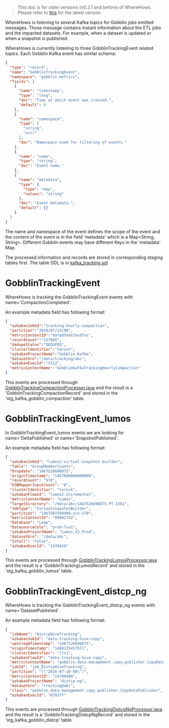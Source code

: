 > This doc is for older versions (v0.2.1 and before) of WhereHows. Please refer to [this](https://github.com/linkedin/WhereHows/blob/master/wherehows-etl/README.md) for the latest version.

WhereHows is listening to several Kafka topics for Gobblin jobs emitted messages. Those message contains instant information about the ETL jobs and the impacted datasets. For example, when a dataset is updated or when a snapshot is published.

WhereHows is currently listening to three GobblinTrackingEvent related topics. Each Gobblin Kafka event has similar schema:
```json
{
  "type": "record",
  "name": "GobblinTrackingEvent",
  "namespace": "gobblin.metrics",
  "fields": [
    {
      "name": "timestamp",
      "type": "long",
      "doc": "Time at which event was created.",
      "default": 0
    },
    {
      "name": "namespace",
      "type": [
        "string",
        "null"
      ],
      "doc": "Namespace used for filtering of events."
    },
    {
      "name": "name",
      "type": "string",
      "doc": "Event name."
    },
    {
      "name": "metadata",
      "type": {
        "type": "map",
        "values": "string"
      },
      "doc": "Event metadata.",
      "default": {}
    }
  ]
}
```

The name and namespace of the event defines the scope of the event and the content of the event is in the field 'metadata' which is a Map<String, String>. Different Gobblin events may have different Keys in the 'metadata' Map.

The processed information and records are stored in corresponding staging tables first. The table DDL is in [kafka_tracking.sql](https://github.com/linkedin/WhereHows/blob/master/data-model/DDL/ETL_DDL/kafka_tracking.sql)

# GobblinTrackingEvent

WhereHows is tracking the GobblinTrackingEvent events with name='CompactionCompleted'.

An example metadata field has following format:
```json
{  
  "azkabanJobId":"tracking-hourly-compaction",
  "partition":"2016/07/13/00",
  "metricContextID":"dafadfadsfasdfas",
  "recordCount":"157088",
  "dedupeStatus":"DEDUPED",
  "clusterIdentifier":"tarock",
  "azkabanProjectName":"Gobblin-Kafka",
  "datasetUrn":"/data/tracking/abc",
  "azkabanExecId":"1512",
  "metricContextName":"GobblinKafkaTrackingHourlyCompaction"
}
```

This events are processed through [GobblinTrackingCompactionProcessor.java](https://github.com/linkedin/WhereHows/blob/master/metadata-etl/src/main/java/metadata/etl/kafka/GobblinTrackingCompactionProcessor.java) and the result is a 'GobblinTrackingCompactionRecord' and stored in the 'stg_kafka_gobblin_compaction' table.


# GobblinTrackingEvent_lumos

In GobblinTrackingEvent_lumos events we are looking for name='DeltaPublished' or name='SnapshotPublished'.

An example metadata field has following format:
```json
{
  "azkabanJobId": "lumos2-virtual-snapshot-builder",
  "Table": "GroupMemberCounts",
  "Dropdate": "1467526698875",
  "originTimestamp": "1467000000000000",
  "recordCount": "570",
  "VSBMapperInputCount": "0",
  "clusterIdentifier": "tarock",
  "azkabanFlowId": "lumos2-incremental",
  "metricContextName": "Lumos",
  "TargetDirectory": "/data/abc/1467526698875-PT-1561",
  "JobType": "VirtualSnapshotBuilder",
  "partition": "1467507599999-scn-570",
  "metricContextID": "89902742",
  "Database": "Leap",
  "DatasourceColo": "prod-lva1",
  "azkabanProjectName": "Lumos_V2_Prod",
  "datasetUrn": "/data/abc",
  "IsFull": "false",
  "azkabanExecId": "1470416"
}
```

This events are processed through [GobblinTrackingLumosProcessor.java](https://github.com/linkedin/WhereHows/blob/master/metadata-etl/src/main/java/metadata/etl/kafka/GobblinTrackingLumosProcessor.java) and the result is a 'GobblinTrackingLumosRecord' and stored in the 'stg_kafka_gobblin_lumos' table.


# GobblinTrackingEvent_distcp_ng

WhereHows is tracking the GobblinTrackingEvent_distcp_ng events with name='DatasetPublished'.

An example metadata field has following format:
```json
{
  "jobName": "DistcpHiveTracking",
  "azkabanJobId": "data-tracking-hive-copy",
  "upstreamTimestamp": "1467526698875",
  "originTimestamp": "1468135417671",
  "clusterIdentifier": "ltx1",
  "azkabanFlowId": "data-tracking-hive-copy",
  "metricContextName": "gobblin.data.management.copy.publisher.CopyDataPublisher",
  "jobId": "job_DistcpHiveTracking",
  "partition": "[\"2016-07-10-00\"]",
  "metricContextID": "24706980",
  "azkabanProjectName": "distcp-ng",
  "datasetUrn": "tracking@abc",
  "class": "gobblin.data.management.copy.publisher.CopyDataPublisher",
  "azkabanExecId": "679377"
}
```

This events are processed through [GobblinTrackingDistcpNgProcessor.java](https://github.com/linkedin/WhereHows/blob/master/metadata-etl/src/main/java/metadata/etl/kafka/GobblinTrackingDistcpNgProcessor.java) and the result is a 'GobblinTrackingDistcpNgRecord' and stored in the 'stg_kafka_gobblin_distcp' table.
